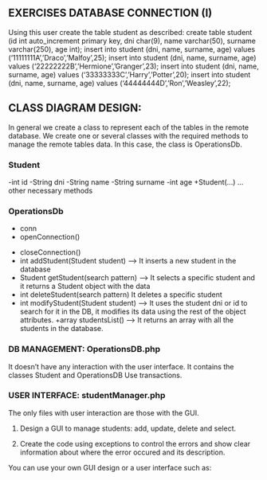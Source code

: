 ## EXERCISES DATABASE CONNECTION (I)

Using this user create the table student as described:
create table student (id int auto_increment primary key, dni char(9), name varchar(50), surname varchar(250), age int);
insert into student (dni, name, surname, age) values (‘11111111A’,’Draco’,’Malfoy’,25);
insert into student (dni, name, surname, age) values (‘22222222B’,’Hermione’,’Granger’,23);
insert into student (dni, name, surname, age) values (‘33333333C’,’Harry’,’Potter’,20);
insert into student (dni, name, surname, age) values (‘44444444D’,’Ron’,’Weasley’,22);

## CLASS DIAGRAM DESIGN:

In general we create a class to represent each of the tables in the remote database.
We create one or several classes with the required methods to manage the remote tables data. In this case, the class is OperationsDb.

### Student

-int id
-String dni
-String name
-String surname
-int age
+Student(...)
... other necessary methods

### OperationsDb

- conn
- openConnection()

* closeConnection()
* int addStudent(Student student) --> It inserts a new student in the database
* Student getStudent(search pattern) --> It selects a specific student and it returns a Student object with the data
* int deleteStudent(search pattern) It deletes a specific student
* int modifyStudent(Student student) --> It uses the student dni or id to search for it in the DB, it modifies its data using the rest of the object attributes.
  +array studentsList() --> It returns an array with all the students in the database.

### DB MANAGEMENT: OperationsDB.php

It doesn’t have any interaction with the user interface.
It contains the classes Student and OperationsDB
Use transactions.

### USER INTERFACE: studentManager.php

The only files with user interaction are those with the GUI.

1. Design a GUI to manage students: add, update, delete and select.

2. Create the code using exceptions to control the errors and show clear information about where the error occured and its description.

You can use your own GUI design or a user interface such as:
